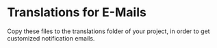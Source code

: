 # Translations for E-Mails

Copy these files to the translations folder of your project, in order to get customized notification emails.